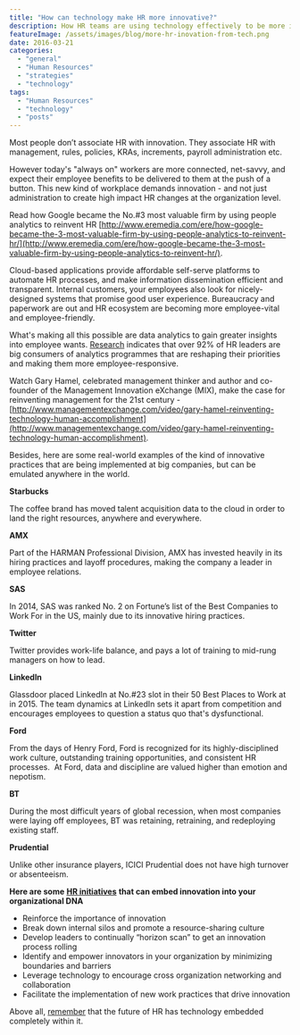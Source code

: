 ```yaml
---
title: "How can technology make HR more innovative?"
description: How HR teams are using technology effectively to be more innovative and efficient.
featureImage: /assets/images/blog/more-hr-inovation-from-tech.png
date: 2016-03-21
categories: 
  - "general"
  - "Human Resources"
  - "strategies"
  - "technology"
tags: 
  - "Human Resources"
  - "technology"
  - "posts"
---
```


Most people don’t associate HR with innovation. They associate HR with management, rules, policies, KRAs, increments, payroll administration etc.

However today's "always on" workers are more connected, net-savvy, and expect their employee benefits to be delivered to them at the push of a button. This new kind of workplace demands innovation - and not just administration to create high impact HR changes at the organization level.

Read how Google became the No.#3 most valuable firm by using people analytics to reinvent HR [http://www.eremedia.com/ere/how-google-became-the-3-most-valuable-firm-by-using-people-analytics-to-reinvent-hr/](http://www.eremedia.com/ere/how-google-became-the-3-most-valuable-firm-by-using-people-analytics-to-reinvent-hr/).

Cloud-based applications provide affordable self-serve platforms to automate HR processes, and make information dissemination efficient and transparent. Internal customers, your employees also look for nicely-designed systems that promise good user experience. Bureaucracy and paperwork are out and HR ecosystem are becoming more employee-vital and employee-friendly.

What's making all this possible are data analytics to gain greater insights into employee wants. [Research](http://blogs.workday.com/better-together-areas-where-hr-and-business-leaders-can-align-in-2016/) indicates that over 92% of HR leaders are big consumers of analytics programmes that are reshaping their priorities and making them more employee-responsive.

Watch Gary Hamel, celebrated management thinker and author and co-founder of the Management Innovation eXchange (MIX), make the case for reinventing management for the 21st century - [http://www.managementexchange.com/video/gary-hamel-reinventing-technology-human-accomplishment](http://www.managementexchange.com/video/gary-hamel-reinventing-technology-human-accomplishment).

Besides, here are some real-world examples of the kind of innovative practices that are being implemented at big companies, but can be emulated anywhere in the world.

**Starbucks**

The coffee brand has moved talent acquisition data to the cloud in order to land the right resources, anywhere and everywhere.

**AMX**

Part of the HARMAN Professional Division, AMX has invested heavily in its hiring practices and layoff procedures, making the company a leader in employee relations.

**SAS**

In 2014, SAS was ranked No. 2 on Fortune’s list of the Best Companies to Work For in the US, mainly due to its innovative hiring practices.

**Twitter**

Twitter provides work-life balance, and pays a lot of training to mid-rung managers on how to lead.

**LinkedIn**

Glassdoor placed LinkedIn at No.#23 slot in their 50 Best Places to Work at in 2015. The team dynamics at LinkedIn sets it apart from competition and encourages employees to question a status quo that's dysfunctional.

**Ford**

From the days of Henry Ford, Ford is recognized for its highly-disciplined work culture, outstanding training opportunities, and consistent HR processes.  At Ford, data and discipline are valued higher than emotion and nepotism.

**BT**

During the most difficult years of global recession, when most companies were laying off employees, BT was retaining, retraining, and redeploying existing staff.

**Prudential**

Unlike other insurance players, ICICI Prudential does not have high turnover or absenteeism.

**Here are some** [**HR initiatives**](http://dupress.com/articles/reinventing-hr-human-resources-human-capital-trends-2015/) **that can embed innovation into your organizational DNA**

- Reinforce the importance of innovation
- Break down internal silos and promote a resource-sharing culture
- Develop leaders to continually “horizon scan” to get an innovation process rolling
- Identify and empower innovators in your organization by minimizing boundaries and barriers
- Leverage technology to encourage cross organization networking and collaboration
- Facilitate the implementation of new work practices that drive innovation

Above all, [remember](http://www.mckinsey.com/business-functions/business-technology/our-insights/why-every-leader-should-care-about-digitization-and-disruptive-innovation) that the future of HR has technology embedded completely within it.
